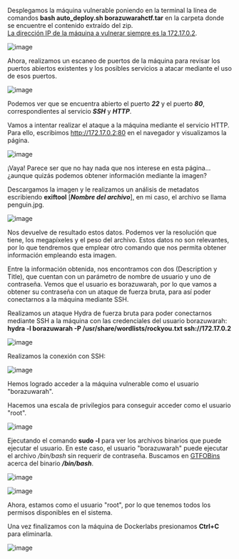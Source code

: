 Desplegamos la máquina vulnerable poniendo en la terminal la línea de comandos **bash auto_deploy.sh borazuwarahctf.tar** en la carpeta donde se encuentre el contenido extraído del zip.<br>
  <ins>La dirección IP de la máquina a vulnerar siempre es la 172.17.0.2</ins>.

  ![image](https://github.com/PedroMontoya11/Laboratorios-CTF/assets/145665312/99e21b3d-2051-4d7a-a992-75d87c975d7f)

Ahora, realizamos un escaneo de puertos de la máquina para revisar los puertos abiertos existentes y los posibles servicios a atacar mediante el uso de esos puertos.

  ![image](https://github.com/PedroMontoya11/Laboratorios-CTF/assets/145665312/933e0be8-5643-47f9-ba21-275a918720b7)

Podemos ver que se encuentra abierto el puerto ***22*** y el puerto ***80***, correspondientes al servicio ***SSH*** y ***HTTP***.

Vamos a intentar realizar el ataque a la máquina mediante el servicio HTTP. Para ello, escribimos http://172.17.0.2:80 en el navegador y visualizamos la página.

  ![image](https://github.com/PedroMontoya11/Laboratorios-CTF/assets/145665312/8e0f3aca-eb0c-405e-b7cf-7ee5aabae25f)

¡Vaya! Parece ser que no hay nada que nos interese en esta página…¿aunque quizás podemos obtener información mediante la imagen?

Descargamos la imagen y le realizamos un análisis de metadatos escribiendo **exiftool** [***Nombre del archivo***], en mi caso, el archivo se llama penguin.jpg.

  ![image](https://github.com/PedroMontoya11/Laboratorios-CTF/assets/145665312/a6c1ac1a-7953-4dba-9dd3-1082b090137b)

Nos devuelve de resultado estos datos. Podemos ver la resolución que tiene, los megapíxeles y el peso del archivo. Estos datos no son relevantes, por lo que tendremos que emplear otro comando que nos permita obtener información empleando esta imagen.

Entre la información obtenida, nos encontramos con dos (Description y Title), que cuentan con un parámetro de nombre de usuario y uno de contraseña. Vemos que el usuario es borazuwarah, por lo que vamos a obtener su contraseña con un ataque de fuerza bruta, para así poder conectarnos a la máquina mediante SSH.

Realizamos un ataque Hydra de fuerza bruta para poder conectarnos mediante SSH a la máquina con las credenciales del usuario borazuwarah:
**hydra -l borazuwarah -P /usr/share/wordlists/rockyou.txt ssh://172.17.0.2**

  ![image](https://github.com/PedroMontoya11/Laboratorios-CTF/assets/145665312/1a2963d0-cea7-428b-9cdb-1ce7bc44337d)

Realizamos la conexión con SSH:

  ![image](https://github.com/PedroMontoya11/Laboratorios-CTF/assets/145665312/519388e8-dda2-4cae-b5ef-3d59ef08e366)

Hemos logrado acceder a la máquina vulnerable como el usuario "borazuwarah".

Hacemos una escala de privilegios para conseguir acceder como el usuario "root".

  ![image](https://github.com/PedroMontoya11/Laboratorios-CTF/assets/145665312/1184f9c1-1e07-4246-b466-c4094be8fe24)

Ejecutando el comando **sudo -l** para ver los archivos binarios que puede ejecutar el usuario. En este caso, el usuario "borazuwarah" puede ejecutar el archivo */bin/bash* sin requerir de contraseña.
Buscamos en [GTFOBins](https://gtfobins.github.io/) acerca del binario ***/bin/bash***.

  ![image](https://github.com/PedroMontoya11/Laboratorios-CTF/assets/145665312/67221273-e9b1-4e7f-9513-4bfdb273d35e)

  ![image](https://github.com/PedroMontoya11/Laboratorios-CTF/assets/145665312/44b78029-1861-433e-a417-b47da54800cb)

Ahora, estamos como el usuario "root", por lo que tenemos todos los permisos disponibles en el sistema.

Una vez finalizamos con la máquina de Dockerlabs presionamos **Ctrl+C** para eliminarla.

  ![image](https://github.com/PedroMontoya11/Laboratorios-CTF/assets/145665312/1d2f571b-5527-47b1-a60a-4416d0b34d02)
